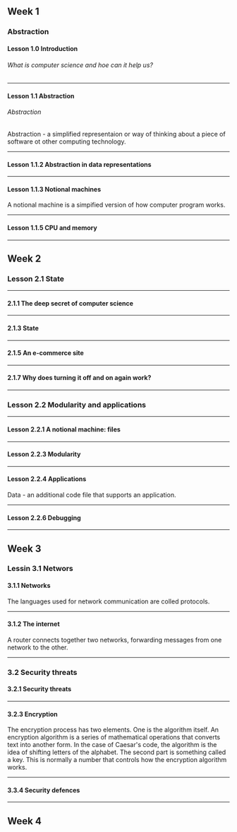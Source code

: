 ## Week 1

### Abstraction

#### Lesson 1.0 Introduction

<h6>What is computer science and hoe can it help us?</h6>

---

#### Lesson 1.1 Abstraction

<h6>Abstraction</h6>

Abstraction - a simplified representaion or way of thinking about a piece of software ot other computing technology.

---

#### Lesson 1.1.2 Abstraction in data representations

---

#### Lesson 1.1.3 Notional machines

A notional machine is a simpified version of how computer program works.

---

#### Lesson 1.1.5 CPU and memory

---

## Week 2

### Lesson 2.1 State

---

#### 2.1.1 The deep secret of computer science

---

#### 2.1.3 State

---

#### 2.1.5 An e-commerce site

---

#### 2.1.7 Why does turning it off and on again work?

---

### Lesson 2.2 Modularity and applications

---

#### Lesson 2.2.1 A notional machine: files

---

#### Lesson 2.2.3 Modularity

---

#### Lesson 2.2.4 Applications

Data - an additional code file that supports an application.

---

#### Lesson 2.2.6 Debugging

---

## Week 3

### Lessin 3.1 Networs

#### 3.1.1 Networks

The languages used for network communication are colled protocols.

---

#### 3.1.2 The internet

A router connects together two networks, forwarding messages from one network to the other.

---

### 3.2 Security threats

#### 3.2.1 Security threats

---

#### 3.2.3 Encryption

The encryption process has two elements. One is the algorithm itself. An encryption algorithm is a series of mathematical operations that converts text into another form. In the case of Caesar's code, the algorithm is the idea of shifting letters of the alphabet. The second part is something called a key. This is normally a number that controls how the encryption algorithm works.

---

#### 3.3.4 Security defences

---

## Week 4
